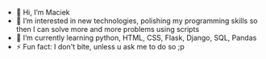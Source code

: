 - 👋 Hi, I’m Maciek
- 👀 I’m interested in new technologies, polishing my programming skills so then I can solve more and more problems using scripts
- 🌱 I’m currently learning python, HTML, CSS, Flask, Django, SQL, Pandas
- ⚡ Fun fact: I don't bite, unless u ask me to do so ;p

<!---
maciejwilkon/maciejwilkon is a ✨ special ✨ repository because its `README.md` (this file) appears on your GitHub profile.
You can click the Preview link to take a look at your changes.
--->
